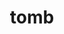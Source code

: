 ---
category: 4-letters
denotation: null
name: tomb
reference_link: https://www.etymonline.com/word/tomb
root_language: null
root_name: null
title: tomb
type: free
word_sums:
- respelling: tomb
  sum: 'Tomb + '
---
